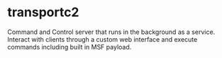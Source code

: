 # transportc2
Command and Control server that runs in the background as a service. Interact with clients through a custom web interface and execute commands including built in MSF payload.
